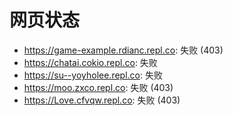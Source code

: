 # 网页状态
- https://game-example.rdianc.repl.co: 失败 (403)
- https://chatai.cokio.repl.co: 失败
- https://su--yoyholee.repl.co: 失败
- https://moo.zxco.repl.co: 失败 (403)
- https://Love.cfvqw.repl.co: 失败 (403)
